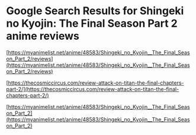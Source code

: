 # Google Search Results for Shingeki no Kyojin: The Final Season Part 2 anime reviews
[https://myanimelist.net/anime/48583/Shingeki_no_Kyojin__The_Final_Season_Part_2/reviews](https://myanimelist.net/anime/48583/Shingeki_no_Kyojin__The_Final_Season_Part_2/reviews)

[https://thecosmiccircus.com/review-attack-on-titan-the-final-chapters-part-2/](https://thecosmiccircus.com/review-attack-on-titan-the-final-chapters-part-2/)

[https://myanimelist.net/anime/48583/Shingeki_no_Kyojin__The_Final_Season_Part_2](https://myanimelist.net/anime/48583/Shingeki_no_Kyojin__The_Final_Season_Part_2)

